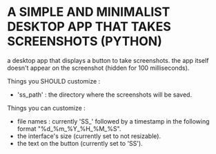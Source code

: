 # A SIMPLE AND MINIMALIST DESKTOP APP THAT TAKES SCREENSHOTS (PYTHON)
a desktop app that displays a button to take screenshots.
the app itself doesn't appear on the screenshot (hidden for 100 milliseconds).

Things you SHOULD customize :
- 'ss_path' : the directory where the screenshots will be saved.

Things you can customize :
- file names : currently 'SS_' followed by a timestamp in the following format "%d_%m_%Y_%H_%M_%S".
- the interface's size (currently set to not resizable).
- the text on the button (currently set to 'SS').
